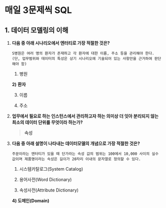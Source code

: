# 매일 3문제씩 SQL



## 1. 데이터 모델링의 이해



1. **다음 중 아래 시나리오에서 엔터티로 가장 적절한 것은?**

   ```
   S병원은 여러 명의 환자가 존재하고 각 환자에 대한 이름, 주소 등을 관리해야 한다.
   (단, 업무범위와 데이터의 특성은 상기 시나리오에 기술되어 있는 사항만을 근거하여 판단해야 함)
   ```

   1) 병원

   **2)** **환자**

   3) 이름

   4) 주소



2. **업무에서 필요로 하는 인스턴스에서 관리하고자 하는 의미상 더 잇아 분리되지 않는 최소의 데이터 단위를 무엇이라 하는가?**

   >  **속성**

3. **다음 중 아래 설명이 나타내는 데이터모델의 개념으로 가장 적절한 것은?**

   ```
   주문이라는 엔터티가 있을 때 단가라는 속성 값의 범위는 100에서 10,000 사이의 실수 값이며 제품명이라는 속성은 길이가 20자리 이내의 문자열로 정의할 수 있다.
   ```

   1) 시스템카탈로그(System Catalog)

   2) 용어사전(Word Dictionary)

   3) 속성사전(Attribute Dictionary)

   **4) 도메인(Domain)**

